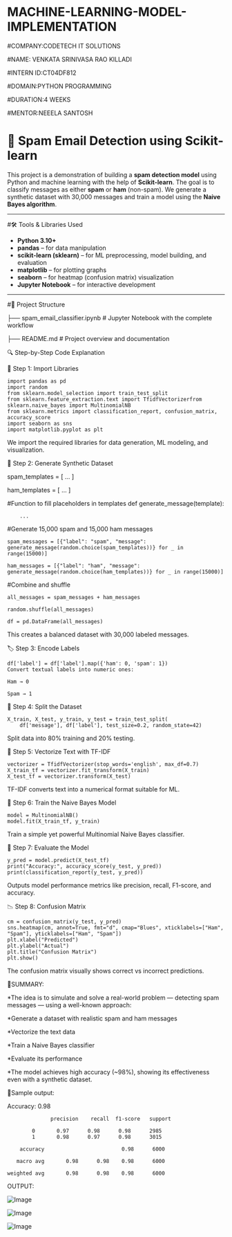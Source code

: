 # MACHINE-LEARNING-MODEL-IMPLEMENTATION

#COMPANY:CODETECH IT SOLUTIONS

#NAME: VENKATA SRINIVASA RAO KILLADI

#INTERN ID:CT04DF812

#DOMAIN:PYTHON PROGRAMMING

#DURATION:4 WEEKS

#MENTOR:NEEELA SANTOSH

# 📧 Spam Email Detection using Scikit-learn

This project is a demonstration of building a **spam detection model** using Python and machine learning with the help of **Scikit-learn**. The goal is to classify messages as either **spam** or **ham** (non-spam). We generate a synthetic dataset with 30,000 messages and train a model using the **Naive Bayes algorithm**.

---

#🛠️ Tools & Libraries Used

- **Python 3.10+**
- **pandas** – for data manipulation
- **scikit-learn (sklearn)** – for ML preprocessing, model building, and evaluation
- **matplotlib** – for plotting graphs
- **seaborn** – for heatmap (confusion matrix) visualization
- **Jupyter Notebook** – for interactive development

---

#📂 Project Structure

├── spam_email_classifier.ipynb     # Jupyter Notebook with the complete workflow

├── README.md                       # Project overview and documentation


🔍 Step-by-Step Code Explanation

📄 Step 1: Import Libraries

    import pandas as pd
    import random
    from sklearn.model_selection import train_test_split
    from sklearn.feature_extraction.text import TfidfVectorizerfrom sklearn.naive_bayes import MultinomialNB
    from sklearn.metrics import classification_report, confusion_matrix, accuracy_score
    import seaborn as sns
    import matplotlib.pyplot as plt
We import the required libraries for data generation, ML modeling, and visualization.

🧪 Step 2: Generate Synthetic Dataset

spam_templates = [ ... ]

ham_templates = [ ... ]

 #Function to fill placeholders in templates
    def generate_message(template):
    
        ...
    
 #Generate 15,000 spam and 15,000 ham messages
 
    spam_messages = [{"label": "spam", "message": generate_message(random.choice(spam_templates))} for _ in range(15000)]
    
    ham_messages = [{"label": "ham", "message": generate_message(random.choice(ham_templates))} for _ in range(15000)]

#Combine and shuffle

    all_messages = spam_messages + ham_messages
    
    random.shuffle(all_messages)
    
    df = pd.DataFrame(all_messages)
    
This creates a balanced dataset with 30,000 labeled messages.

🏷 Step 3: Encode Labels

    df['label'] = df['label'].map({'ham': 0, 'spam': 1})
    Convert textual labels into numeric ones:

    Ham → 0

    Spam → 1

🔀 Step 4: Split the Dataset

    X_train, X_test, y_train, y_test = train_test_split(
        df['message'], df['label'], test_size=0.2, random_state=42)
Split data into 80% training and 20% testing.

🧠 Step 5: Vectorize Text with TF-IDF

    vectorizer = TfidfVectorizer(stop_words='english', max_df=0.7)
    X_train_tf = vectorizer.fit_transform(X_train)
    X_test_tf = vectorizer.transform(X_test)
TF-IDF converts text into a numerical format suitable for ML.

🤖 Step 6: Train the Naive Bayes Model

    model = MultinomialNB()
    model.fit(X_train_tf, y_train)
Train a simple yet powerful Multinomial Naive Bayes classifier.

🧾 Step 7: Evaluate the Model

    y_pred = model.predict(X_test_tf)
    print("Accuracy:", accuracy_score(y_test, y_pred))
    print(classification_report(y_test, y_pred))
Outputs model performance metrics like precision, recall, F1-score, and accuracy.

📉 Step 8: Confusion Matrix

    cm = confusion_matrix(y_test, y_pred)
    sns.heatmap(cm, annot=True, fmt="d", cmap="Blues", xticklabels=["Ham", "Spam"], yticklabels=["Ham", "Spam"])
    plt.xlabel("Predicted")
    plt.ylabel("Actual")
    plt.title("Confusion Matrix")
    plt.show()
The confusion matrix visually shows correct vs incorrect predictions.

📄SUMMARY:

*The idea is to simulate and solve a real-world problem — detecting spam messages — using a well-known approach:

*Generate a dataset with realistic spam and ham messages

*Vectorize the text data

*Train a Naive Bayes classifier

*Evaluate its performance

*The model achieves high accuracy (~98%), showing its effectiveness even with a synthetic dataset.

🧠Sample output:

Accuracy: 0.98

                  precision    recall  f1-score   support

            0       0.97      0.98      0.98      2985
            1       0.98      0.97      0.98      3015

        accuracy                         0.98      6000
    
       macro avg       0.98      0.98    0.98      6000
   
    weighted avg       0.98      0.98    0.98      6000

OUTPUT:

![Image](https://github.com/user-attachments/assets/3c01c5c2-e031-44e5-bbf9-31e27bf7097d)

![Image](https://github.com/user-attachments/assets/4b2e4956-8ead-46fb-8875-9e0139563baf)

![Image](https://github.com/user-attachments/assets/52172e39-86cd-4532-bf83-10e49b8d1e2c)
